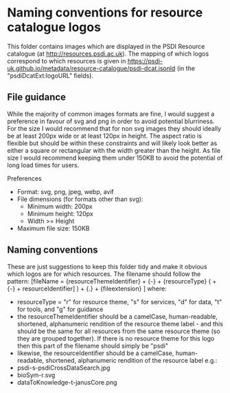 # Naming conventions for resource catalogue logos
This folder contains images which are displayed in the PSDI Resource catalogue (at http://resources.psdi.ac.uk).
The mapping of which logos correspond to which resources is given in https://psdi-uk.github.io/metadata/resource-catalogue/psdi-dcat.jsonld (in the "psdiDcatExt:logoURL" fields).

## File guidance
While the majority of common images formats are fine, I would suggest a preference in favour of svg and png in order to avoid potential blurriness. For the size I would recommend that for non svg images they should ideally be at least 200px wide or at least 120px in height. The aspect ratio is flexible but should be within these constraints and will likely look better as either a square or rectangular with the width greater than the height. As file size I would recommend keeping them under 150KB to avoid the potential of long load times for users.

Preferences
* Format: svg, png, jpeg, webp, avif
* File dimensions (for formats other than svg):
    - Minimum width: 200px
    - Minimum height: 120px
    - Width >= Height
* Maximum file size: 150KB

## Naming conventions
These are just suggestions to keep this folder tidy and make it obvious which logos are for which resources. 
The filename should follow the pattern: [fileName = {resourceThemeIdentifier} + {-} + {resourceType} ( + {-} + resourceIdentifier]  ) + {.} + {fileextension} ] where:
* resourceType = "r" for resource theme, "s" for services, "d" for data, "t" for tools, and "g" for guidance
* the resourceThemeIdentifier should be a camelCase, human-readable, shortened, alphanumeric rendition of the resource theme label - and this should be the same for all resources from the same resource theme (so they are grouped together). If there is no resource theme for this logo then this part of the filename should simply be "psdi"
* likewise, the resourceIdentifier should be a camelCase, human-readable, shortened, alphanumeric rendition of the resource label
e.g.:
* psdi-s-psdiCrossDataSearch.jpg
* bioSym-r.svg
* dataToKnowledge-t-janusCore.png
